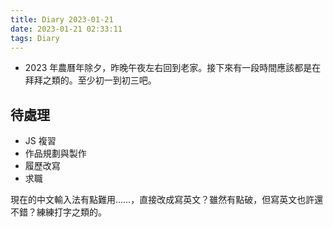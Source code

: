 ```yaml
---
title: Diary 2023-01-21
date: 2023-01-21 02:33:11
tags: Diary
---
```


- 2023 年農曆年除夕，昨晚午夜左右回到老家。接下來有一段時間應該都是在拜拜之類的。至少初一到初三吧。

## 待處理

- JS 複習
- 作品規劃與製作
- 履歷改寫
- 求職

現在的中文輸入法有點難用……，直接改成寫英文？雖然有點破，但寫英文也許還不錯？練練打字之類的。
